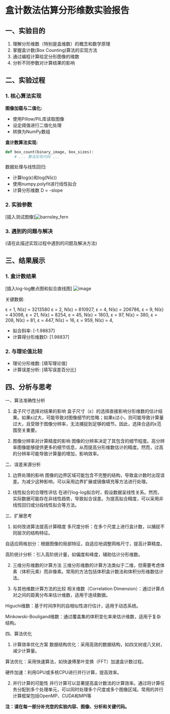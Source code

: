 # 盒计数法估算分形维数实验报告

## 一、实验目的

1. 理解分形维数（特别是盒维数）的概念和数学原理
2. 掌握盒计数(Box Counting)算法的实现方法
3. 通过编程计算给定分形图像的维数
4. 分析不同参数对计算结果的影响

## 二、实验过程

### 1. 核心算法实现

**图像加载与二值化:**
- 使用Pillow/PIL库读取图像
- 设定阈值进行二值化处理
- 转换为NumPy数组

**盒计数算法实现:**
```python
def box_count(binary_image, box_sizes):
    # ... 算法实现代码 ...
```
数据处理与线性回归:

- 计算log(ε)和log(N(ε))
- 使用numpy.polyfit进行线性拟合
- 计算分形维数 D = -slope
### 2. 实验参数
[插入测试图像]![barnsley_fern](https://github.com/user-attachments/assets/58f50e23-1524-42d6-b09f-bd4efd12c687)



### 3. 遇到的问题与解决
(请在此描述实现过程中遇到的问题及解决方法)

## 三、结果展示
### 1. 盒计数结果
[插入log-log散点图和拟合直线图]
![image](https://github.com/user-attachments/assets/46a49fcb-0153-4cb2-ba2e-c6bbc41e2861)

关键数据:

ε =    1, N(ε) = 3213580
ε =    2, N(ε) = 810927, 
ε =    4, N(ε) = 206786, 
ε =    9, N(ε) =  43098, 
ε =   21, N(ε) =   8254, 
ε =   45, N(ε) =   1803, 
ε =   97, N(ε) =    380, 
ε =  208, N(ε) =     81, 
ε =  447, N(ε) =     16, 
ε =  959, N(ε) =      4, 
- 拟合斜率: [-1.98837]
- 计算得分形维数D: [1.98837]
### 2. 与理论值比较
- 理论分形维数: [填写理论值]
- 计算误差分析: [填写误差百分比]
## 四、分析与思考
一、算法准确性分析
1. 盒子尺寸选择对结果的影响
盒子尺寸（ε）的选择直接影响分形维数的估计结果。​如果ε过大，可能导致对图像细节的忽略；​如果ε过小，则可能导致计算量过大，且受限于图像分辨率，无法捕捉到足够的细节。​因此，选择合适的ε范围至关重要。​

2. 图像分辨率对计算精度的影响
图像的分辨率决定了其包含的细节程度。​高分辨率图像能够提供更多的细节信息，从而提高分形维数估计的精度。​然而，过高的分辨率可能导致计算量的增加，影响效率。​

二、误差来源分析
1. 边界处理的影响
图像的边界区域可能包含不完整的结构，导致盒计数时出现误差。​为减少这种影响，可以采用边界扩展或镜像填充等方法进行处理。​

2. 线性拟合的合理性评估
在进行log-log拟合时，假设数据呈线性关系。然而，实际数据可能存在非线性趋势，导致拟合误差。​为提高拟合精度，可以采用非线性回归或分段线性拟合等方法。​

三、扩展思考
1. 如何改进算法提高计算精度
多尺度分析：​在多个尺度上进行盒计数，以捕捉不同层次的结构特征。

自适应网格划分：​根据图像的局部特征，自适应地调整网格尺寸，提高计算精度。

高阶统计分析：​引入高阶统计量，如偏度和峰度，辅助估计分形维数。​

2. 三维分形维数的计算方法
三维分形维数的计算方法类似于二维，但需要考虑体素（体积元素）而非像素。​常用的方法包括体积盒计数法和体积分形维数估计法。​

3. 与其他维数计算方法的比较
相关维数（Correlation Dimension）：​通过计算点对之间的距离分布来估计维数，适用于连续数据。

Higuchi维数：​基于时间序列的自相似性进行估计，适用于动态系统。

Minkowski-Bouligand维数：​通过覆盖集的体积变化率来估计维数，适用于复杂结构。​

四、算法优化
1. 计算效率优化方案
数据结构优化：​采用高效的数据结构，如四叉树或八叉树，减少计算量。

算法优化：​采用快速算法，如快速傅里叶变换（FFT）加速盒计数过程。

硬件加速：​利用GPU或多核CPU进行并行计算，提高效率。​

2. 并行计算的可能性
并行计算可以显著提高盒计数法的计算效率。​通过将计算任务分配到多个处理单元，可以同时处理多个尺度或多个图像区域。​常用的并行计算框架包括OpenMP、CUDA和MPI等

**注：请在每一部分补充您的实验内容、图像、分析和关键代码。**
